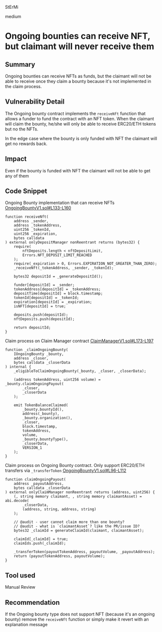 StErMi

medium

# Ongoing bounties can receive NFT, but claimant will never receive them

## Summary

Ongoing bounties can receive NFTs as funds, but the claimant will not be able to receive once they claim a bounty because it's not implemented in the claim process.

## Vulnerability Detail

The Ongoing bounty contract implements the `receiveNft` function that allows a funder to fund the contract with an NFT token. When the claimant will claim the bounty, he/she will only be able to receive ERC20/ETH tokens but no the NFTs.

In the edge case where the bounty is only funded with NFT the claimant will get no rewards back.

## Impact

Even if the bounty is funded with NFT the claimant will not be able to get any of them

## Code Snippet

Ongoing Bounty implementation that can receive NFTs [OngoingBountyV1.sol#L133-L160](https://github.com/sherlock-audit/2023-02-openq/blob/main/contracts/Bounty/Implementations/OngoingBountyV1.sol#L133-L160)

```solidity
function receiveNft(
    address _sender,
    address _tokenAddress,
    uint256 _tokenId,
    uint256 _expiration,
    bytes calldata
) external onlyDepositManager nonReentrant returns (bytes32) {
    require(
        nftDeposits.length < nftDepositLimit,
        Errors.NFT_DEPOSIT_LIMIT_REACHED
    );
    require(_expiration > 0, Errors.EXPIRATION_NOT_GREATER_THAN_ZERO);
    _receiveNft(_tokenAddress, _sender, _tokenId);

    bytes32 depositId = _generateDepositId();

    funder[depositId] = _sender;
    tokenAddress[depositId] = _tokenAddress;
    depositTime[depositId] = block.timestamp;
    tokenId[depositId] = _tokenId;
    expiration[depositId] = _expiration;
    isNFT[depositId] = true;

    deposits.push(depositId);
    nftDeposits.push(depositId);

    return depositId;
}
```


Claim process on Claim Manager contract [ClaimManagerV1.sol#L173-L197](https://github.com/sherlock-audit/2023-02-openq/blob/main/contracts/ClaimManager/Implementations/ClaimManagerV1.sol#L173-L197)

```solidity
function _claimOngoingBounty(
    IOngoingBounty _bounty,
    address _closer,
    bytes calldata _closerData
) internal {
    _eligibleToClaimOngoingBounty(_bounty, _closer, _closerData);

    (address tokenAddress, uint256 volume) = _bounty.claimOngoingPayout(
        _closer,
        _closerData
    );

    emit TokenBalanceClaimed(
        _bounty.bountyId(),
        address(_bounty),
        _bounty.organization(),
        _closer,
        block.timestamp,
        tokenAddress,
        volume,
        _bounty.bountyType(),
        _closerData,
        VERSION_1
    );
}
```

Claim process on Ongoing Bounty contract. Only support ERC20/ETH transfers via `_transferToken` [OngoingBountyV1.sol#L96-L112](https://github.com/sherlock-audit/2023-02-openq/blob/main/contracts/Bounty/Implementations/OngoingBountyV1.sol#L96-L112)

```solidity
function claimOngoingPayout(
    address _payoutAddress,
    bytes calldata _closerData
) external onlyClaimManager nonReentrant returns (address, uint256) {
    (, string memory claimant, , string memory claimantAsset) = abi.decode(
        _closerData,
        (address, string, address, string)
    );

    // @audit - user cannot claim more than one bounty?
    // @audit - what is `claimantAsset`? like the PR/issue ID?
    bytes32 _claimId = generateClaimId(claimant, claimantAsset);

    claimId[_claimId] = true;
    claimIds.push(_claimId);

    _transferToken(payoutTokenAddress, payoutVolume, _payoutAddress);
    return (payoutTokenAddress, payoutVolume);
}
```

## Tool used

Manual Review

## Recommendation

If the Ongoing bounty type does not support NFT (because it's an ongoing bounty) remove the `receiveNft` function or simply make it revert with an explanation message
